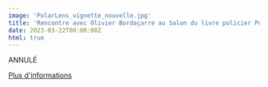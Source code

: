 ```yaml
---
image: 'PolarLens_vignette_nouvelle.jpg'
title: 'Rencontre avec Olivier Bordaçarre au Salon du livre policier Polar Lens'
date: 2023-03-22T00:00:00Z
html: true
---
```


<p>
  ANNULÉ
</p>
<p>
  <a
    href="https://www.polarlens.fr/wordpress/"
    rel="noopener noreferrer"
    target="_blank"
  >
    Plus d'informations
  </a>
</p>


